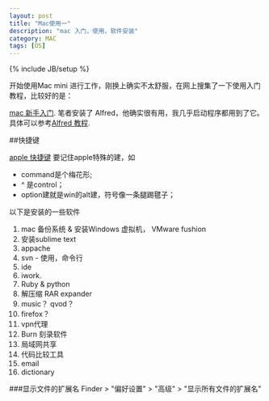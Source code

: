 ```yaml
---
layout: post
title: "Mac使用一"
description: "mac 入门，使用，软件安装"
category: MAC
tags: [OS]
---
```

{% include JB/setup %}

    
开始使用Mac mini 进行工作，刚换上确实不太舒服，在网上搜集了一下使用入门教程，比较好的是：

[mac 新手入门]. 笔者安装了	Alfred，他确实很有用，我几乎启动程序都用到了它。具体可以参考[Alfred 教程].

##快捷键

[apple 快捷键] 要记住apple特殊的建，如

- command是个梅花形;
- ^ 是control；
- option建就是win的alt建，符号像一条腿踢毽子； 



以下是安装的一些软件

1. mac 备份系统 & 安装Windows 虚拟机， 
	VMware fushion
2. 安装sublime text
3. appache 
4. svn - 使用，命令行
5. ide
6. iwork.
7. Ruby & python
8. 解压缩 RAR expander
9. music？ qvod？
10. firefox？
11. vpn代理
12. Burn 刻录软件
13. 局域网共享
14. 代码比较工具
15. email
16. dictionary





###显示文件的扩展名
Finder > "偏好设置" > "高级" > "显示所有文件的扩展名"





[mac 新手入门]:http://www.cnblogs.com/chijianqiang/archive/2011/08/03/2126593.html
[Alfred 教程	]:http://macoolife.com/blog/4/
[apple 快捷键]:http://support.apple.com/kb/HT1343?viewlocale=zh_CN

